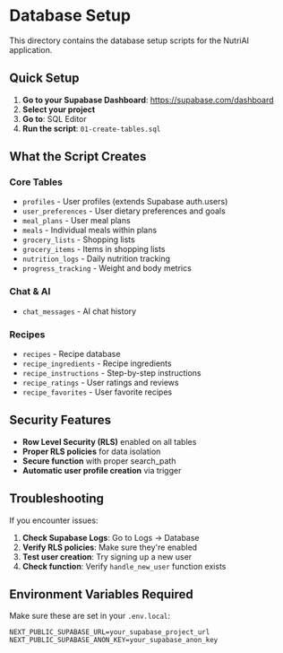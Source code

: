 # Database Setup

This directory contains the database setup scripts for the NutriAI application.

## Quick Setup

1. **Go to your Supabase Dashboard**: https://supabase.com/dashboard
2. **Select your project**
3. **Go to**: SQL Editor
4. **Run the script**: `01-create-tables.sql`

## What the Script Creates

### Core Tables

- `profiles` - User profiles (extends Supabase auth.users)
- `user_preferences` - User dietary preferences and goals
- `meal_plans` - User meal plans
- `meals` - Individual meals within plans
- `grocery_lists` - Shopping lists
- `grocery_items` - Items in shopping lists
- `nutrition_logs` - Daily nutrition tracking
- `progress_tracking` - Weight and body metrics

### Chat & AI

- `chat_messages` - AI chat history

### Recipes

- `recipes` - Recipe database
- `recipe_ingredients` - Recipe ingredients
- `recipe_instructions` - Step-by-step instructions
- `recipe_ratings` - User ratings and reviews
- `recipe_favorites` - User favorite recipes

## Security Features

- **Row Level Security (RLS)** enabled on all tables
- **Proper RLS policies** for data isolation
- **Secure function** with proper search_path
- **Automatic user profile creation** via trigger

## Troubleshooting

If you encounter issues:

1. **Check Supabase Logs**: Go to Logs → Database
2. **Verify RLS policies**: Make sure they're enabled
3. **Test user creation**: Try signing up a new user
4. **Check function**: Verify `handle_new_user` function exists

## Environment Variables Required

Make sure these are set in your `.env.local`:

```env
NEXT_PUBLIC_SUPABASE_URL=your_supabase_project_url
NEXT_PUBLIC_SUPABASE_ANON_KEY=your_supabase_anon_key
```
